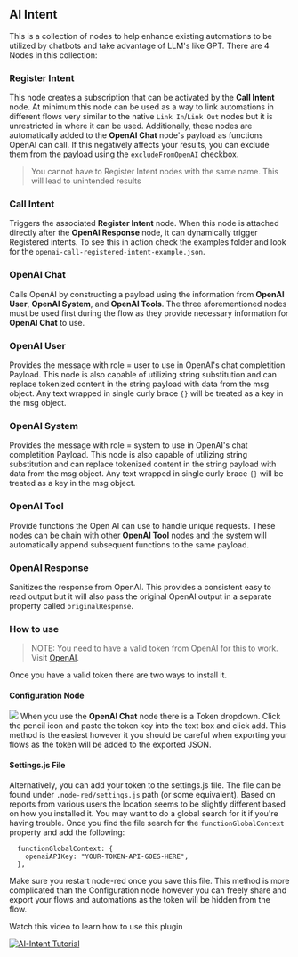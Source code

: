 ## AI Intent

This is a collection of nodes to help enhance existing automations to be utilized by chatbots and take advantage of LLM's like GPT. There are 4 Nodes in this collection:

### Register Intent

This node creates a subscription that can be activated by the **Call Intent** node. At minimum this node can be used as a way to link automations in different flows very similar to the native `Link In`/`Link Out` nodes but it is unrestricted in where it can be used. Additionally, these nodes are automatically added to the **OpenAI Chat** node's payload as functions OpenAI can call. If this negatively affects your results, you can exclude them from the payload using the `excludeFromOpenAI` checkbox.

> You cannot have to Register Intent nodes with the same name. This will lead to unintended results

### Call Intent

Triggers the associated **Register Intent** node. When this node is attached directly after the **OpenAI Response** node, it can dynamically trigger Registered intents. To see this in action check the examples folder and look for the `openai-call-registered-intent-example.json`.

### OpenAI Chat

Calls OpenAI by constructing a payload using the information from **OpenAI User**, **OpenAI System**, and **OpenAI Tools**.
The three aforementioned nodes must be used first during the flow as they provide necessary information for **OpenAI Chat**
to use.

### OpenAI User

Provides the message with role = user to use in OpenAI's chat completition Payload. This node is also capable of utilizing string substitution and can replace tokenized content in the string payload with data from the msg object. Any text wrapped in single curly brace `{}` will be treated as a key in the msg object.

### OpenAI System

Provides the message with role = system to use in OpenAI's chat completition Payload. This node is also capable of utilizing string substitution and can replace tokenized content in the string payload with data from the msg object. Any text wrapped in single curly brace `{}` will be treated as a key in the msg object.

### OpenAI Tool

Provide functions the Open AI can use to handle unique requests. These nodes can be chain with other **OpenAI Tool** nodes and the system will automatically append subsequent functions to the same payload.

### OpenAI Response

Sanitizes the response from OpenAI. This provides a consistent easy to read output but it will also pass the original OpenAI output in a separate property called `originalResponse`.

### How to use

> NOTE: You need to have a valid token from OpenAI for this to work. Visit [OpenAI](https://platform.openai.com/).

Once you have a valid token there are two ways to install it.

#### Configuration Node

![](https://raw.githubusercontent.com/montaque22/node-red-contrib-ai-intent/master/images/set-config-node.gif)
When you use the **OpenAI Chat** node there is a Token dropdown. Click the pencil icon and paste the token key into the text box and click add. This method is the easiest however it you should be careful when exporting your flows as the token will be added to the exported JSON.

#### Settings.js File

Alternatively, you can add your token to the settings.js file. The file can be found under `.node-red/settings.js` path (or some equivalent). Based on reports from various users the location seems to be slightly different based on how you installed it. You may want to do a global search for it if you're having trouble. Once you find the file search for the `functionGlobalContext` property and add the following:

```
  functionGlobalContext: {
    openaiAPIKey: "YOUR-TOKEN-API-GOES-HERE",
  },

```

Make sure you restart node-red once you save this file. This method is more complicated than the Configuration node however you can freely share and export your flows and automations as the token will be hidden from the flow.

Watch this video to learn how to use this plugin

[![AI-Intent Tutorial](https://raw.githubusercontent.com/montaque22/node-red-contrib-ai-intent/master/images/finally.jpg)](https://youtu.be/J0_mi7U0wCM)
